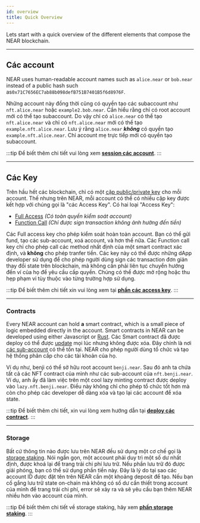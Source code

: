 ```yaml
---
id: overview
title: Quick Overview
---
```


Lets start with a quick overview of the different elements that compose the NEAR blockchain.

---

## Các account

NEAR uses human-readable account names such as `alice.near` or `bob.near` instead of a public hash such as`0x71C7656EC7ab88b098defB751B7401B5f6d8976F`.

Những account này đồng thời cũng có quyền tạo các subaccount như `nft.alice.near` hoặc `example2.bob.near`. Cần hiểu rằng chỉ có root account mới có thể tạo subaccount. Do vậy chỉ có `alice.near` có thể tạo `nft.alice.near` và chỉ có `nft.alice.near` mới có thể tạo `example.nft.alice.near`. Lưu ý rằng `alice.near` ***không*** có quyền tạo `example.nft.alice.near`. Chỉ account mẹ trực tiếp mới có quyền tạo subaccount.

:::tip Để biết thêm chi tiết vui lòng xem **[session các account](/concepts/basics/accounts/model)**. :::

<hr class="subsection" />

## Các Key

Trên hầu hết các blockchain, chỉ có một [cặp public/private key](https://en.wikipedia.org/wiki/Public-key_cryptography) cho mỗi account. Thế nhưng trên NEAR, mỗi account có thể có nhiều cặp key được kết hợp với chúng gọi là "các Access Key". Có hai loại "Access Key":

- [Full Access](/concepts/basics/accounts/access-keys#full-access-keys) _(Có toàn quyền kiểm soát account)_
- [Function Call](/concepts/basics/accounts/access-keys#function-call-keys) _(Chỉ được sign transaction không ảnh hưởng đến tiền)_

Các Full access key cho phép kiểm soát hoàn toàn account. Bạn có thể gửi fund, tạo các sub-account, xoá account, và hơn thế nữa. Các Function call key chỉ cho phép call các method nhất định của một smart contract xác định, và **không** cho phép tranfer tiền. Các key này có thể được những dApp developer sử dụng để cho phép người dùng sign các transaction đơn giản thay đổi state trên blockchain, mà không cần phải liên tục chuyển hướng đến ví của họ để yêu cầu cấp quyền. Chúng có thể được mở rộng hoặc thu hẹp phạm vi tùy thuộc vào từng trường hợp sử dụng.

:::tip Để biết thêm chi tiết xin vui lòng xem tại **[phần các access key](/concepts/basics/accounts/access-keys)**. :::

<hr class="subsection" />

### Contracts

Every NEAR account can hold **a** smart contract, which is a small piece of logic embedded directly in the account. Smart contracts in NEAR can be developed using either Javascript or [Rust](https://www.rust-lang.org/). Các Smart contract đã được deploy có thể được [update](/sdk/rust/building/prototyping) mọi lúc nhưng không được xóa. Đây chính là nơi [các sub-account](#concepts/basics/accounts/model#subaccounts) có thể tồn tại. NEAR cho phép người dùng tổ chức và tạo hệ thống phân cấp cho các tài khoản của họ.

Ví dụ như, benji có thể sở hữu root account `benji.near`. Sau đó anh ta chứa tất cả các NFT contract của mình như các sub-account của `nft.benji.near`. Ví dụ, anh ấy đã làm việc trên một cool lazy minting contract được deploy vào `lazy.nft.benji.near`. Điều này không chỉ cho phép tổ chức tốt hơn mà còn cho phép các developer dễ dàng xóa và tạo lại các account để xóa state.

:::tip Để biết thêm chi tiết, xin vui lòng xem hướng dẫn tại **[deploy các contract](/sdk/rust/promises/deploy-contract)**. :::

<hr class="subsection" />

### Storage

Bất cứ thông tin nào được lưu trên NEAR đều sử dụng một cơ chế gọi là [storage staking](/concepts/storage/storage-staking). Nói ngắn gọn, một account phải duy trì một số dư nhất định, được khoá lại để trang trải chi phí lưu trữ. Nếu phần lưu trữ đó được giải phóng, bạn có thể sử dụng phần tiền này. Đây là lý do tại sao các account ID được đặt tên trên NEAR cần một khoảng deposit để tạo. Nếu bạn cố gắng lưu trữ state on-chain mà không có số dư cần thiết trong account của mình để trang trải chi phí, error sẽ xảy ra và sẽ yêu cầu bạn thêm NEAR nhiều hơn vào account của mình.

:::tip Để biết thêm chi tiết về storage staking, hãy xem **[phần storage staking](/concepts/storage/storage-staking)**. :::